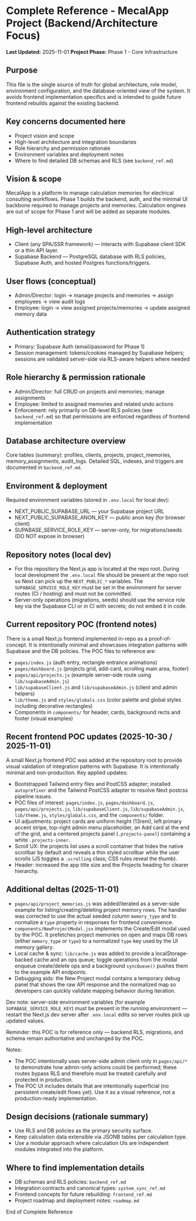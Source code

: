 # Complete Reference - MecalApp Project (Backend/Architecture Focus)

**Last Updated:** 2025-11-01
**Project Phase:** Phase 1 - Core Infrastructure

Purpose
-------
This file is the single source of truth for global architecture, role model, environment configuration, and the database-oriented view of the system. It avoids frontend implementation specifics and is intended to guide future frontend rebuilds against the existing backend.

Key concerns documented here
---------------------------
- Project vision and scope
- High-level architecture and integration boundaries
- Role hierarchy and permission rationale
- Environment variables and deployment notes
- Where to find detailed DB schemas and RLS (see `backend_ref.md`)

Vision & scope
--------------
MecalApp is a platform to manage calculation memories for electrical consulting workflows. Phase 1 builds the backend, auth, and the minimal UI backbone required to manage projects and memories. Calculation engines are out of scope for Phase 1 and will be added as separate modules.

High-level architecture
-----------------------
- Client (any SPA/SSR framework) — interacts with Supabase client SDK or a thin API layer.
- Supabase Backend — PostgreSQL database with RLS policies, Supabase Auth, and hosted Postgres functions/triggers.

User flows (conceptual)
------------------------
- Admin/Director: login → manage projects and memories → assign employees → view audit logs
- Employee: login → view assigned projects/memories → update assigned memory data

Authentication strategy
------------------------
- Primary: Supabase Auth (email/password for Phase 1)
- Session management: tokens/cookies managed by Supabase helpers; sessions are validated server-side via RLS-aware helpers where needed

Role hierarchy & permission rationale
-----------------------------------
- Admin/Director: full CRUD on projects and memories; manage assignments
- Employee: limited to assigned memories and related undo actions
- Enforcement: rely primarily on DB-level RLS policies (see `backend_ref.md`) so that permissions are enforced regardless of frontend implementation

Database architecture overview
-----------------------------
Core tables (summary): profiles, clients, projects, project_memories, memory_assignments, audit_logs. Detailed SQL, indexes, and triggers are documented in `backend_ref.md`.

Environment & deployment
------------------------
Required environment variables (stored in `.env.local` for local dev):
- NEXT_PUBLIC_SUPABASE_URL — your Supabase project URL
- NEXT_PUBLIC_SUPABASE_ANON_KEY — public anon key (for browser client)
- SUPABASE_SERVICE_ROLE_KEY — server-only, for migrations/seeds (DO NOT expose in browser)

Repository notes (local dev)
---------------------------
- For this repository the Next.js app is located at the repo root. During local development the `.env.local` file should be present at the repo root so Next can pick up the `NEXT_PUBLIC_*` variables. The `SUPABASE_SERVICE_ROLE_KEY` must be set in the environment for server routes (CI / hosting) and must not be committed.
- Server-only operations (migrations, seeds) should use the service role key via the Supabase CLI or in CI with secrets; do not embed it in code.

Current repository POC (frontend notes)
-------------------------------------
There is a small Next.js frontend implemented in-repo as a proof-of-concept. It is intentionally minimal and showcases integration patterns with Supabase and the DB policies. The POC files to reference are:

- `pages/index.js` (auth entry, rectangle entrance animations)
- `pages/dashboard.js` (projects grid, add-card, scrolling main area, footer)
- `pages/api/projects.js` (example server-side route using `lib/supabaseAdmin.js`)
- `lib/supabaseClient.js` and `lib/supabaseAdmin.js` (client and admin helpers)
- `lib/theme.js` and `styles/globals.css` (color palette and global styles including decorative rectangles)
- Components in `components/` for header, cards, background rects and footer (visual examples)

Recent frontend POC updates (2025-10-30 / 2025-11-01)
---------------------------------------
A small Next.js frontend POC was added at the repository root to provide visual validation of integration patterns with Supabase. It is intentionally minimal and non-production. Key applied updates:

- Bootstrapped Tailwind entry files and PostCSS adapter; installed `autoprefixer` and the Tailwind PostCSS adapter to resolve Next postcss pipeline issues.
- POC files of interest: `pages/index.js`, `pages/dashboard.js`, `pages/api/projects.js`, `lib/supabaseClient.js`, `lib/supabaseAdmin.js`, `lib/theme.js`, `styles/globals.css`, and the `components/` folder.
- UI adjustments: project cards are uniform height (13rem), left primary accent stripe, top-right admin menu placeholder, an Add card at the end of the grid, and a centered projects panel (`.projects-panel`) containing a white `.projects-inner`.
- Scroll UX: the projects list uses a scroll container that hides the native scrollbar by default and reveals a thin styled scrollbar while the user scrolls (JS toggles a `.scrolling` class; CSS rules reveal the thumb).
- Header: increased the app title size and the Projects heading for clearer hierarchy.

Additional deltas (2025-11-01)
----------------------------
- `pages/api/project_memories.js` was added/iterated as a server-side example for listing/creating/deleting project memory rows. The handler was corrected to use the actual seeded column `memory_type` and to normalize a `type` property in responses for frontend convenience.
- `components/NewProjectModal.jsx` implements the Create/Edit modal used by the POC. It prefetches project memories on open and maps DB rows (either `memory_type` or `type`) to a normalized `type` key used by the UI memory gallery.
- Local cache & sync: `lib/cache.js` was added to provide a localStorage-backed cache and an ops queue; toggle operations from the modal enqueue create/delete ops and a background `syncQueue()` pushes them to the example API endpoints.
- Debugging aids: the New Project modal contains a temporary debug panel that shows the raw API response and the normalized map so developers can quickly validate mapping behavior during iteration.

Dev note: server-side environment variables (for example `SUPABASE_SERVICE_ROLE_KEY`) must be present in the running environment — restart the Next.js dev server after `.env.local` edits so server routes pick up updated values.

Reminder: this POC is for reference only — backend RLS, migrations, and schema remain authoritative and unchanged by the POC.

Notes:
- The POC intentionally uses server-side admin client only in `pages/api/*` to demonstrate how admin-only actions could be performed; these routes bypass RLS and therefore must be treated carefully and protected in production.
- The POC UI includes details that are intentionally superficial (no persistent create/edit flows yet). Use it as a visual reference, not a production-ready implementation.

Design decisions (rationale summary)
-----------------------------------
- Use RLS and DB policies as the primary security surface.
- Keep calculation data extensible via JSONB tables per calculation type.
- Use a modular approach where calculation UIs are independent modules integrated into the platform.

Where to find implementation details
-----------------------------------
- DB schemas and RLS policies: `backend_ref.md`
- Integration contracts and canonical types: `system_sync_ref.md`
- Frontend concepts for future rebuilding: `frontend_ref.md`
- Project roadmap and deployment notes: `roadmap.md`

End of Complete Reference
